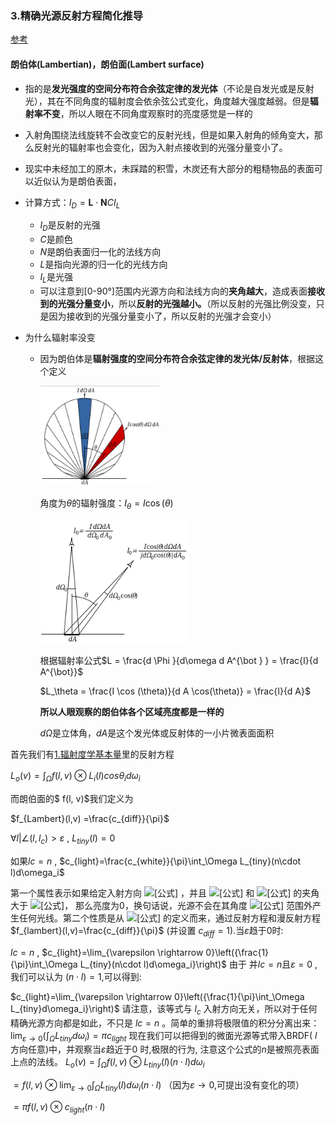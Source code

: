### 3.精确光源反射方程简化推导

[参考](http://renderwonk.com/publications/s2010-shading-course/hoffman/s2010_physically_based_shading_hoffman_a_notes.pdf)

#### 朗伯体(Lambertian)，朗伯面(Lambert surface)

* 指的是**发光强度的空间分布符合余弦定律的发光体**（不论是自发光或是反射光），其在不同角度的辐射度会依余弦公式变化，角度越大强度越弱。但是**辐射率不变**，所以人眼在不同角度观察时的亮度感觉是一样的

* 入射角围绕法线旋转不会改变它的反射光线，但是如果入射角的倾角变大，那么反射光的辐射率也会变化，因为入射点接收到的光强分量变小了。

* 现实中未经加工的原木，未踩踏的积雪，木炭还有大部分的粗糙物品的表面可以近似认为是朗伯表面，

* 计算方式：$I_{D}=\mathbf {L} \cdot \mathbf {N} CI_{L}$

  * $I_D$是反射的光强
  * $C$是颜色
  * $N$是朗伯表面归一化的法线方向
  * $L$是指向光源的归一化的光线方向
  * $I_L$是光强
  * 可以注意到[0-90°]范围内光源方向和法线方向的**夹角越大**，造成表面**接收到的光强分量变小**，所以**反射的光强越小。**（所以反射的光强比例没变，只是因为接收到的光强分量变小了，所以反射的光强才会变小）

  

* 为什么辐射率没变

  * 因为朗伯体是**辐射强度的空间分布符合余弦定律的发光体/反射体**，根据这个定义
  
    <img src="pic/16.png" style="zoom: 80%;" />
  
    角度为$\theta$的辐射强度：$I_\theta = I \cos (\theta)$
  
    
  
    ![](pic/17.png)
  
    根据辐射率公式$L = \frac{d \Phi }{d\omega d A^{\bot } } = \frac{I}{d A^{\bot}}$
  
    $L_\theta = \frac{I \cos (\theta)}{d A \cos(\theta)} = \frac{I}{d A}$
  
    **所以人眼观察的朗伯体各个区域亮度都是一样的**
  
    $d\Omega$是立体角，$d A$是这个发光体或反射体的一小片微表面面积



首先我们有[1.辐射度学基本量](1.辐射度学基本量)里的反射方程

$L_o(v) = \int_{\Omega }^{} f(l, v) \otimes L_i(l) cos \theta_i d\omega_i$

而朗伯面的$ f(l, v)$我们定义为

$f_{Lambert}(l,v) =\frac{c_{diff}}{\pi}$



$\forall l|\angle(l,l_c) > \varepsilon$ , $L_{tiny}(l)=0$

如果$lc=n$ , $c_{light}=\frac{c_{white}}{\pi}\int_\Omega L_{tiny}(n\cdot l)d\omega_i$

第一个属性表示如果给定入射方向 ![[公式]](https://www.zhihu.com/equation?tex=l) ，并且 ![[公式]](https://www.zhihu.com/equation?tex=l) 和 ![[公式]](https://www.zhihu.com/equation?tex=l_c) 的夹角大于 ![[公式]](https://www.zhihu.com/equation?tex=%5Cvarepsilon)， 那么亮度为0，换句话说，光源不会在其角度 ![[公式]](https://www.zhihu.com/equation?tex=%5Cpm%5Cvarepsilon) 范围外产生任何光线。第二个性质是从 ![[公式]](https://www.zhihu.com/equation?tex=c_%7Blight%7D) 的定义而来，通过反射方程和漫反射方程 $f_{lambert}(l,v)=\frac{c_{diff}}{\pi}$ (并设置  $c_{diff}=1$).当$\varepsilon$趋于0时:

$lc=n$ , $c_{light}=\lim_{\varepsilon \rightarrow 0}\left({\frac{1}{\pi}\int_\Omega L_{tiny}(n\cdot l)d\omega_i}\right)$
由于  并$lc=n$且$\varepsilon = 0$  ,我们可以认为 $(n\cdot l)=1$,可以得到:

$c_{light}=\lim_{\varepsilon \rightarrow 0}\left({\frac{1}{\pi}\int_\Omega L_{tiny}d\omega_i}\right)$
请注意，该等式与 $l_c$ 入射方向无关，所以对于任何精确光源方向都是如此，不只是  $lc=n$ 。简单的重排将极限值的积分分离出来：
$\lim_{\varepsilon \rightarrow 0}\left({\int_\Omega L_{tiny}d\omega_i}\right)=\pi c_{light}$
现在我们可以把得到的微面光源等式带入BRDF( $l$ 方向任意)中，并观察当$\varepsilon$趋近于0 时,极限的行为, 注意这个公式的$n$是被照亮表面上点的法线。
$L_o(v)=\int_\Omega f(l,v)\otimes L_{tiny}(l)(n\cdot l)d\omega_i$

$=f(l,v)\otimes\lim_{\varepsilon \rightarrow 0}{\int_{\Omega}L_{tiny}(l)d\omega_i}(n\cdot l)$ （因为$\varepsilon\rightarrow0$,可提出没有变化的项）

$=\pi f(l,v)\otimes c_{light}(n\cdot l)$

